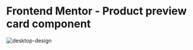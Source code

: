 # Frontend Mentor - Product preview card component
![desktop-design](https://user-images.githubusercontent.com/93721640/180252324-30f76324-bf9b-48dc-b136-b69cfabfc9f7.jpg)
